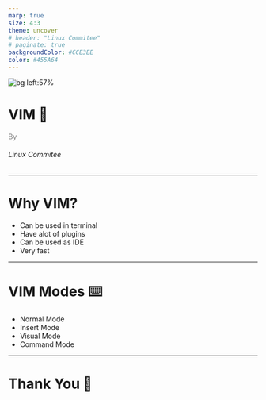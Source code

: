 ```yaml
---
marp: true
size: 4:3
theme: uncover
# header: "Linux Commitee"
# paginate: true
backgroundColor: #CCE3EE
color: #455A64
---
```


![bg left:57% ](./imgs/tux.png)

# <!--fit--> VIM :rocket:

<span style="color:grey"><span>By</span><br><h6>Linux Commitee</h6>

---

# Why VIM?

- Can be used in terminal
- Have alot of plugins
- Can be used as IDE
- Very fast

---

# VIM Modes :keyboard:

- Normal Mode
- Insert Mode
- Visual Mode
- Command Mode

---

# Thank You :wave:
